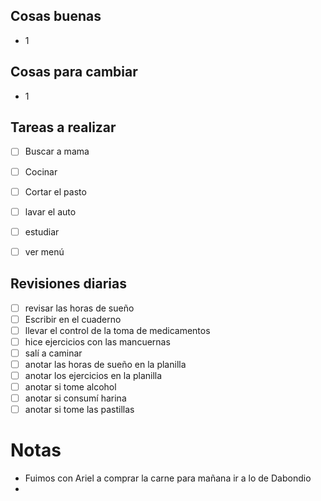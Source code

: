 

## Cosas buenas
- 1


## Cosas para cambiar 
- 1


## Tareas a realizar 
- [ ] Buscar a mama 
- [ ] Cocinar
- [ ] Cortar el pasto 
- [ ] lavar el auto 
- [ ] estudiar 
- [ ] ver menú 


## Revisiones diarias
- [ ] revisar las horas de sueño
- [ ] Escribir en el cuaderno
- [ ] llevar el control de la toma de medicamentos
- [ ] hice ejercicios con las mancuernas 
- [ ] salí a caminar 
- [ ]  anotar las horas de sueño en la planilla
- [ ] anotar los ejercicios  en la planilla 
- [ ] anotar si tome alcohol 
- [ ] anotar si consumí harina 
- [ ] anotar si tome las pastillas 

# Notas 
- Fuimos con Ariel a comprar la carne para mañana ir a lo de Dabondio
- 